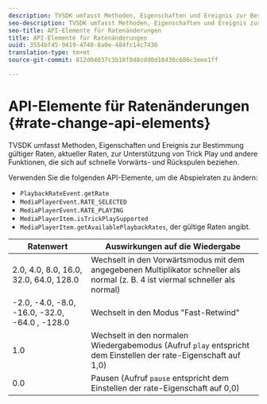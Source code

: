 ```yaml
---
description: TVSDK umfasst Methoden, Eigenschaften und Ereignis zur Bestimmung gültiger Raten, aktueller Raten, zur Unterstützung von Trick Play und andere Funktionen, die sich auf schnelle Vorwärts- und Rückspulen beziehen.
seo-description: TVSDK umfasst Methoden, Eigenschaften und Ereignis zur Bestimmung gültiger Raten, aktueller Raten, zur Unterstützung von Trick Play und andere Funktionen, die sich auf schnelle Vorwärts- und Rückspulen beziehen.
seo-title: API-Elemente für Ratenänderungen
title: API-Elemente für Ratenänderungen
uuid: 3554bf45-9419-4740-8a0e-484fc14c7436
translation-type: tm+mt
source-git-commit: 812d04037c3b18f8d8cdd0d18430c686c3eee1ff

---
```



# API-Elemente für Ratenänderungen {#rate-change-api-elements}

TVSDK umfasst Methoden, Eigenschaften und Ereignis zur Bestimmung gültiger Raten, aktueller Raten, zur Unterstützung von Trick Play und andere Funktionen, die sich auf schnelle Vorwärts- und Rückspulen beziehen.

<!--<a id="section_E5D37C71323947E2AED8B866D9835E31"></a>-->

Verwenden Sie die folgenden API-Elemente, um die Abspielraten zu ändern:

* `PlaybackRateEvent.getRate`
* `MediaPlayerEvent.RATE_SELECTED`
* `MediaPlayerEvent.RATE_PLAYING`
* `MediaPlayerItem.isTrickPlaySupported`
* `MediaPlayerItem.getAvailablePlaybackRates`, der gültige Raten angibt.

| Ratenwert | Auswirkungen auf die Wiedergabe |
|---|---|
| 2.0, 4.0, 8.0, 16.0, 32.0, 64.0, 128.0 | Wechselt in den Vorwärtsmodus mit dem angegebenen Multiplikator schneller als normal (z. B. 4 ist viermal schneller als normal) |
| -2.0, -4.0, -8.0, -16.0, -32.0, -64.0 , -128.0 | Wechselt in den Modus &quot;Fast-Retwind&quot; |
| 1.0 | Wechselt in den normalen Wiedergabemodus (Aufruf `play` entspricht dem Einstellen der rate-Eigenschaft auf 1,0) |
| 0.0 | Pausen (Aufruf `pause` entspricht dem Einstellen der rate-Eigenschaft auf 0,0) |

